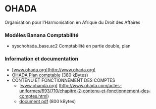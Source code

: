 # OHADA
Organisation pour l'Harmonisation en Afrique du Droit des Affaires

### Modéles Banana Comptabilité
* syschohada_base.ac2 Comptabilité en partie double, plan 


### Information et documentation

* [www.ohada.org](http://www.ohada.org) 
* [OHADA Plan comptable](http://www.droit-afrique.com/upload/doc/ohada/Ohada-Acte-Uniforme-2000-plan-des-comptes.pdf) (380 kBytes)
* CONTENU ET FONCTIONNEMENT DES COMPTES
  * [www.ohanda.org] (http://www.ohada.com/actes-uniformes/693/710/chapitre-2-contenu-et-fonctionnement-des-comptes.html) 
  * [document pdf](https://www.google.ch/url?sa=t&rct=j&q=&esrc=s&source=web&cd=2&cad=rja&uact=8&ved=0ahUKEwiHzbfsq5fSAhVEOxoKHckmAEgQFggkMAE&url=http%3A%2F%2Fwww.ohadalegis.com%2FContenu.fctionnt.cptes.pdf&usg=AFQjCNHZInMiFVyZ2WqPfbfmdS7SuiNKVg&sig2=swZLbi0fwcp_rANmXsbfQg) (800 kBytes)
 
 
 

